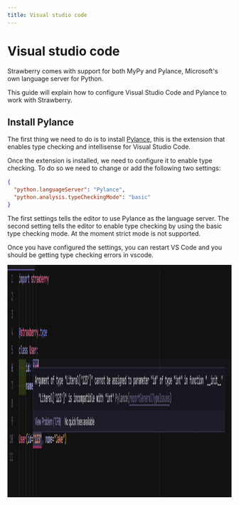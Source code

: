```yaml
---
title: Visual studio code
---
```


# Visual studio code

Strawberry comes with support for both MyPy and Pylance, Microsoft's own
language server for Python.

This guide will explain how to configure Visual Studio Code and Pylance to
work with Strawberry.

## Install Pylance

The first thing we need to do is to install
[Pylance](https://marketplace.visualstudio.com/items?itemName=ms-python.vscode-pylance),
this is the extension that enables type checking and intellisense for Visual
Studio Code.

Once the extension is installed, we need to configure it to enable type
checking. To do so we need to change or add the following two settings:

```json
{
  "python.languageServer": "Pylance",
  "python.analysis.typeCheckingMode": "basic"
}
```

The first settings tells the editor to use Pylance as the language server. The
second setting tells the editor to enable type checking by using the basic type
checking mode. At the moment strict mode is not supported.

Once you have configured the settings, you can restart VS Code and you should be
getting type checking errors in vscode.

<img src="./pylance.png" alt="Pylance showing a type error" width="1990" height="522" />
